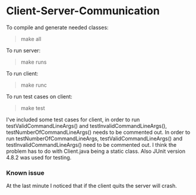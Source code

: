 Client-Server-Communication
===========================
To compile and generate needed classes: 

> make all

To run server:

> make runs

To run client:

> make runc

To run test cases on client:

> make test

I've included some test cases for client, in order to run testValidCommandLineArgs() and testInvalidCommandLineArgs(), testNumberOfCommandLineArgs() needs to be commented out. In order to run testNumberOfCommandLineArgs, testValidCommandLineArgs() and testInvalidCommandLineArgs() need to be commented out. I think the problem has to do with Client.java being a static class. Also JUnit version 4.8.2 was used for testing.

<h3> Known issue </h3>
At the last minute I noticed that if the client quits the server will crash.
